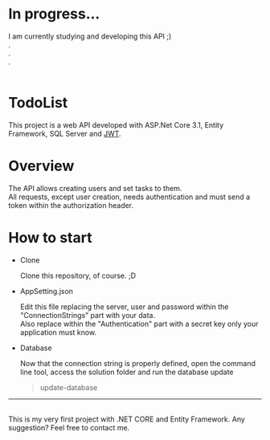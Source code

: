 # In progress...
I am currently studying and developing this API ;)
<br />
.<br />
.<br />
.<br />
<br />
# TodoList

This project is a web API developed with ASP.Net Core 3.1, Entity Framework, SQL Server and [JWT](https://jwt.io/).

# Overview
The API allows creating users and set tasks to them.  
All requests, except user creation, needs authentication and must send a token within the authorization header. 

# How to start

* Clone

    Clone this repository, of course. ;D

* AppSetting.json

    Edit this file replacing the server, user and password within the "ConnectionStrings" part with your data.<br />
    Also replace <KEY> within the "Authentication" part with a secret key only your application must know.
    
* Database
    
    Now that the connection string is properly defined, open the command line tool, access the solution folder and run the database update
    
    > update-database   
  
     
***    
<br />
This is my very first project with .NET CORE and Entity Framework.  
Any suggestion? Feel free to contact me.
